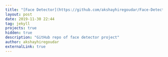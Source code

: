 ```yaml
---
title: "[Face Detector](https://github.com/akshayhiregoudar/Face-Detector)"
layout: post
date: 2019-11-30 22:44
tag: jekyll
projects: true
hidden: true
description: "GitHub repo of face detector project"
author: akshayhiregoudar
externalLink: true
---
```

